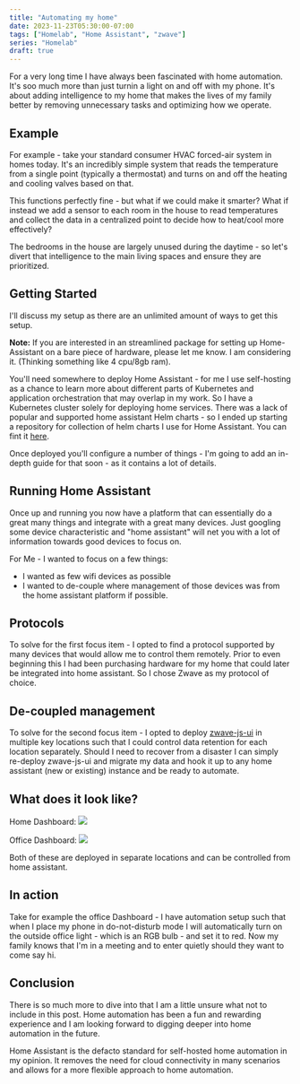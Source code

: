 ```yaml
---
title: "Automating my home"
date: 2023-11-23T05:30:00-07:00
tags: ["Homelab", "Home Assistant", "zwave"]
series: "Homelab"
draft: true
---
```


For a very long time I have always been fascinated with home automation. It's soo much more than just turnin a light on and off with my phone. It's about adding intelligence to my home that makes the lives of my family better by removing unnecessary tasks and optimizing how we operate. 

## Example

For example - take your standard consumer HVAC forced-air system in homes today. It's an incredibly simple system that reads the temperature from a single point (typically a thermostat) and turns on and off the heating and cooling valves based on that. 

This functions perfectly fine - but what if we could make it smarter? What if instead we add a sensor to each room in the house to read temperatures and collect the data in a centralized point to decide how to heat/cool more effectively? 

The bedrooms in the house are largely unused during the daytime - so let's divert that intelligence to the main living spaces and ensure they are prioritized.

## Getting Started

I'll discuss my setup as there are an unlimited amount of ways to get this setup.

**Note:** If you are interested in an streamlined package for setting up Home-Assistant on a bare piece of hardware, please let me know. I am considering it. (Thinking something like 4 cpu/8gb ram).

You'll need somewhere to deploy Home Assistant - for me I use self-hosting as a chance to learn more about different parts of Kubernetes and application orchestration that may overlap in my work. So I have a Kubernetes cluster solely for deploying home services. There was a lack of popular and supported home assistant Helm charts - so I ended up starting a repository for collection of helm charts I use for Home Assistant. You can fint it [here](https://github.com/brandtkeller/home-assistant-helm).

Once deployed you'll configure a number of things - I'm going to add an in-depth guide for that soon - as it contains a lot of details.

## Running Home Assistant

Once up and running you now have a platform that can essentially do a great many things and integrate with a great many devices. Just googling some device characteristic and "home assistant" will net you with a lot of information towards good devices to focus on. 

For Me - I wanted to focus on a few things:
- I wanted as few wifi devices as possible
- I wanted to de-couple where management of those devices was from the home assistant platform if possible.


## Protocols

To solve for the first focus item - I opted to find a protocol supported by many devices that would allow me to control them remotely. Prior to even beginning this I had been purchasing hardware for my home that could later be integrated into home assistant. So I chose Zwave as my protocol of choice. 

## De-coupled management

To solve for the second focus item - I opted to deploy [zwave-js-ui]() in multiple key locations such that I could control data retention for each location separately. Should I need to recover from a disaster I can simply re-deploy zwave-js-ui and migrate my data and hook it up to any home assistant (new or existing) instance and be ready to automate. 

## What does it look like?

Home Dashboard:
![](/images/home-dashboard.png)


Office Dashboard:
![](/images/office-dashboard.png)

Both of these are deployed in separate locations and can be controlled from home assistant. 

## In action

Take for example the office Dashboard - I have automation setup such that when I place my phone in do-not-disturb mode I will automatically turn on the outside office light - which is an RGB bulb - and set it to red. Now my family knows that I'm in a meeting and to enter quietly should they want to come say hi. 

## Conclusion

There is so much more to dive into that I am a little unsure what not to include in this post. Home automation has been a fun and rewarding experience and I am looking forward to digging deeper into home automation in the future.

Home Assistant is the defacto standard for self-hosted home automation in my opinion. It removes the need for cloud connectivity in many scenarios and allows for a more flexible approach to home automation.
